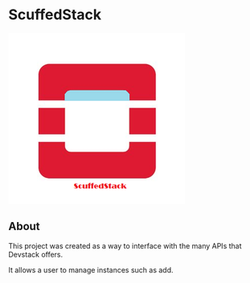 # ScuffedStack
![ScuffedStack](/assets/ScuffedStack.png)

## About
This project was created as a way to interface with the many APIs that Devstack offers.

It allows a user to manage instances such as add.
